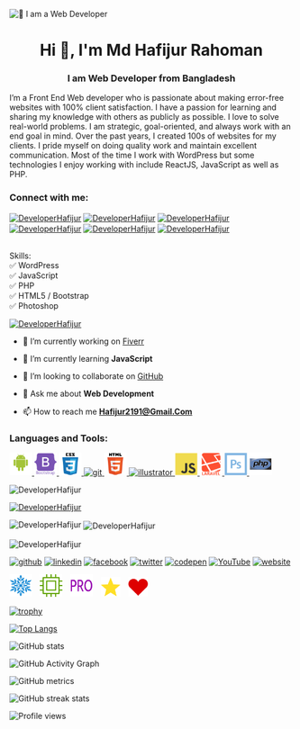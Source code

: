 ![👑 I am a Web Developer](https://blogger.googleusercontent.com/img/b/R29vZ2xl/AVvXsEjWwydBFc0KYhAlc3qY_YqCi1eHcn-GDcC3zrIveMapTFLDUubalrVIZ03O82WfgCrNiq3wAb8U2hfNYg33fx4zK3wO4x1AzsnXFcl2PKySdhMIIt6NW_9WqMZ48M0JNxFCzLgG_G9Q27jKMajUh6db1InX8UxtWqp_taKFOOcHpN5fnuib39qO8QbReA/s1500/Md%20Hafijur%20Rahoman%20(1).png)

<h1 align="center">Hi 👋, I'm Md Hafijur Rahoman</h1>
<h3 align="center">I am Web Developer from Bangladesh</h3>
I’m a Front End Web developer who is passionate about making error-free websites with 100% client satisfaction. I have a passion for learning and sharing my knowledge with others as publicly as possible. I love to solve real-world problems. I am strategic, goal-oriented, and always work with an end goal in mind. Over the past years, I created 100s of websites for my clients. I pride myself on doing quality work and maintain excellent communication. Most of the time I work with WordPress but some technologies I enjoy working with include ReactJS, JavaScript as well as PHP.

<br>

<h3 align="left">Connect with me:</h3>
<p align="left">
<a href="https://fb.com/developerhafijur" target="blank"><img align="center" src="https://raw.githubusercontent.com/rahuldkjain/github-profile-readme-generator/master/src/images/icons/Social/facebook.svg" alt="DeveloperHafijur" height="30" width="40" /></a>
<a href="https://twitter.com/devhafijur" target="blank"><img align="center" src="https://raw.githubusercontent.com/rahuldkjain/github-profile-readme-generator/master/src/images/icons/Social/twitter.svg" alt="DeveloperHafijur" height="30" width="40" /></a>
<a href="https://linkedin.com/in/developerhafijur" target="blank"><img align="center" src="https://raw.githubusercontent.com/rahuldkjain/github-profile-readme-generator/master/src/images/icons/Social/linked-in-alt.svg" alt="DeveloperHafijur" height="30" width="40" /></a>
<a href="https://instagram.com/developerhafijur" target="blank"><img align="center" src="https://raw.githubusercontent.com/rahuldkjain/github-profile-readme-generator/master/src/images/icons/Social/instagram.svg" alt="DeveloperHafijur" height="30" width="40" /></a>
<a href="https://github.com/DeveloperHafijur" target="blank"><img align="center" src="https://raw.githubusercontent.com/rahuldkjain/github-profile-readme-generator/master/src/images/icons/Social/codepen.svg" alt="DeveloperHafijur" height="30" width="40" /></a>
<a href="https://www.youtube.com/channel/UCA6JbbFA09EcZLYHCLkK7jw" target="blank"><img align="center" src="https://raw.githubusercontent.com/rahuldkjain/github-profile-readme-generator/master/src/images/icons/Social/youtube.svg" alt="DeveloperHafijur" height="30" width="40" /></a>


</p>


<br> Skills: <br>
✅ WordPress <br>
✅ JavaScript <br>
✅ PHP <br>
✅ HTML5 / Bootstrap <br>
✅ Photoshop

<p align="left"> <a href="https://twitter.com/devhafijur" target="blank"><img src="https://img.shields.io/twitter/follow/DeveloperHafijur?logo=twitter&style=for-the-badge" alt="DeveloperHafijur" /></a> </p>

- 🔭 I’m currently working on [Fiverr](https://fiverr.com/DeveloperHafijur)

- 🌱 I’m currently learning **JavaScript**

- 👯 I’m looking to collaborate on [GitHub](https://github.com/DeveloperHafijur)

- 💬 Ask me about **Web Development**

- 📫 How to reach me **Hafijur2191@Gmail.Com**


<h3 align="left">Languages and Tools:</h3>
<p align="left"> <a href="https://developer.android.com" target="_blank" rel="noreferrer"> <img src="https://raw.githubusercontent.com/devicons/devicon/master/icons/android/android-original-wordmark.svg" alt="android" width="40" height="40"/> </a> <a href="https://getbootstrap.com" target="_blank" rel="noreferrer"> <img src="https://raw.githubusercontent.com/devicons/devicon/master/icons/bootstrap/bootstrap-plain-wordmark.svg" alt="bootstrap" width="40" height="40"/> </a> <a href="https://www.w3schools.com/css/" target="_blank" rel="noreferrer"> <img src="https://raw.githubusercontent.com/devicons/devicon/master/icons/css3/css3-original-wordmark.svg" alt="css3" width="40" height="40"/> </a> <a href="https://git-scm.com/" target="_blank" rel="noreferrer"> <img src="https://www.vectorlogo.zone/logos/git-scm/git-scm-icon.svg" alt="git" width="40" height="40"/> </a> <a href="https://www.w3.org/html/" target="_blank" rel="noreferrer"> <img src="https://raw.githubusercontent.com/devicons/devicon/master/icons/html5/html5-original-wordmark.svg" alt="html5" width="40" height="40"/> </a> <a href="https://www.adobe.com/in/products/illustrator.html" target="_blank" rel="noreferrer"> <img src="https://www.vectorlogo.zone/logos/adobe_illustrator/adobe_illustrator-icon.svg" alt="illustrator" width="40" height="40"/> </a> <a href="https://developer.mozilla.org/en-US/docs/Web/JavaScript" target="_blank" rel="noreferrer"> <img src="https://raw.githubusercontent.com/devicons/devicon/master/icons/javascript/javascript-original.svg" alt="javascript" width="40" height="40"/> </a> <a href="https://laravel.com/" target="_blank" rel="noreferrer"> <img src="https://raw.githubusercontent.com/devicons/devicon/master/icons/laravel/laravel-plain-wordmark.svg" alt="laravel" width="40" height="40"/> </a> <a href="https://www.photoshop.com/en" target="_blank" rel="noreferrer"> <img src="https://raw.githubusercontent.com/devicons/devicon/master/icons/photoshop/photoshop-line.svg" alt="photoshop" width="40" height="40"/> </a> <a href="https://www.php.net" target="_blank" rel="noreferrer"> <img src="https://raw.githubusercontent.com/devicons/devicon/master/icons/php/php-original.svg" alt="php" width="40" height="40"/> </a> </p>

<p align="left"> <img src="https://komarev.com/ghpvc/?username=DeveloperHafijur&label=Profile%20views&color=0e75b6&style=flat" alt="DeveloperHafijur" /> </p>

<p align="left"> <a href="https://github.com/ryo-ma/github-profile-trophy"><img src="https://github-profile-trophy.vercel.app/?username=DeveloperHafijur" alt="DeveloperHafijur" /></a> </p>



<p><img align="left" src="https://github-readme-stats.vercel.app/api/top-langs?username=DeveloperHafijur&show_icons=true&locale=en&layout=compact" alt="DeveloperHafijur" /></p>

<p>&nbsp;<img align="center" src="https://github-readme-stats.vercel.app/api?username=DeveloperHafijur&show_icons=true&locale=en" alt="DeveloperHafijur" /></p>

<p><img align="center" src="https://github-readme-streak-stats.herokuapp.com/?user=DeveloperHafijur&" alt="DeveloperHafijur" /></p>

[<img src='https://cdn.jsdelivr.net/npm/simple-icons@3.0.1/icons/github.svg' alt='github' height='40'>](https://github.com/DeveloperHafijur)  [<img src='https://cdn.jsdelivr.net/npm/simple-icons@3.0.1/icons/linkedin.svg' alt='linkedin' height='40'>](https://www.linkedin.com/in/DeveloperHafijur/)  [<img src='https://cdn.jsdelivr.net/npm/simple-icons@3.0.1/icons/facebook.svg' alt='facebook' height='40'>](https://www.facebook.com/DeveloperHafijur)  [<img src='https://cdn.jsdelivr.net/npm/simple-icons@3.0.1/icons/twitter.svg' alt='twitter' height='40'>](https://twitter.com/DevHafijur)  [<img src='https://cdn.jsdelivr.net/npm/simple-icons@3.0.1/icons/codepen.svg' alt='codepen' height='40'>](https://github.com/DeveloperHafijur)  [<img src='https://cdn.jsdelivr.net/npm/simple-icons@3.0.1/icons/youtube.svg' alt='YouTube' height='40'>](https://www.youtube.com/channel/UCA6JbbFA09EcZLYHCLkK7jw)  [<img src='https://cdn.jsdelivr.net/npm/simple-icons@3.0.1/icons/icloud.svg' alt='website' height='40'>](https://www.DeveloperHafijur.Com)  

<a href='https://archiveprogram.github.com/'><img src='https://raw.githubusercontent.com/acervenky/animated-github-badges/master/assets/acbadge.gif' width='40' height='40'></a> <a href='https://docs.github.com/en/developers'><img src='https://raw.githubusercontent.com/acervenky/animated-github-badges/master/assets/devbadge.gif' width='40' height='40'></a> <a href='https://github.com/pricing'><img src='https://raw.githubusercontent.com/acervenky/animated-github-badges/master/assets/pro.gif' width='40' height='40'></a> <a href='https://stars.github.com/'><img src='https://raw.githubusercontent.com/acervenky/animated-github-badges/master/assets/starbadge.gif' width='35' height='35'></a> <a href='https://docs.github.com/en/github/supporting-the-open-source-community-with-github-sponsors'><img src='https://raw.githubusercontent.com/acervenky/animated-github-badges/master/assets/sponsorbadge.gif' width='35' height='35'></a> 

[![trophy](https://github-profile-trophy.vercel.app/?username=DeveloperHafijur)](https://github.com/ryo-ma/github-profile-trophy)

[![Top Langs](https://github-readme-stats.vercel.app/api/top-langs/?username=DeveloperHafijur)](https://github.com/anuraghazra/github-readme-stats)

![GitHub stats](https://github-readme-stats.vercel.app/api?username=DeveloperHafijur&show_icons=true&count_private=true)  

![GitHub Activity Graph](https://activity-graph.herokuapp.com/graph?username=DeveloperHafijur)  

![GitHub metrics](https://metrics.lecoq.io/DeveloperHafijur)  

![GitHub streak stats](https://github-readme-streak-stats.herokuapp.com/?user=DeveloperHafijur)  

![Profile views](https://gpvc.arturio.dev/DeveloperHafijur)  
